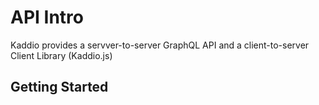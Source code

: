 
# API Intro

Kaddio provides a servver-to-server GraphQL API and a client-to-server Client Library (Kaddio.js)

## Getting Started


